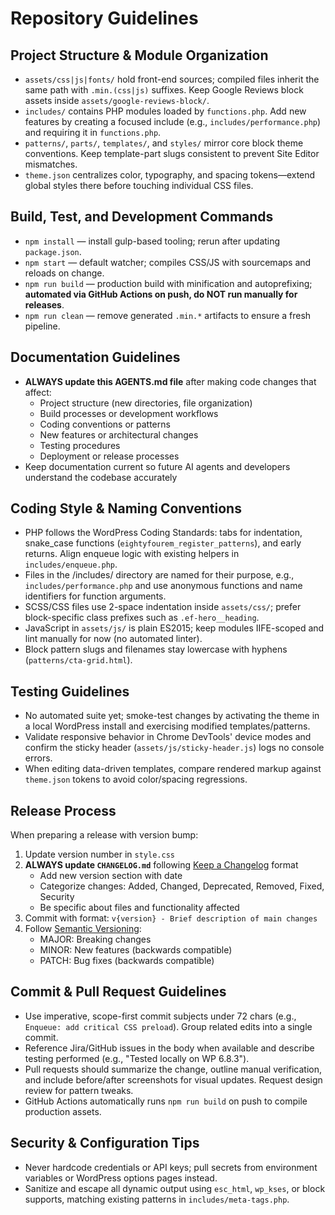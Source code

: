 # Repository Guidelines

## Project Structure & Module Organization
- `assets/css|js|fonts/` hold front-end sources; compiled files inherit the same path with `.min.(css|js)` suffixes. Keep Google Reviews block assets inside `assets/google-reviews-block/`.
- `includes/` contains PHP modules loaded by `functions.php`. Add new features by creating a focused include (e.g., `includes/performance.php`) and requiring it in `functions.php`.
- `patterns/`, `parts/`, `templates/`, and `styles/` mirror core block theme conventions. Keep template-part slugs consistent to prevent Site Editor mismatches.
- `theme.json` centralizes color, typography, and spacing tokens—extend global styles there before touching individual CSS files.

## Build, Test, and Development Commands
- `npm install` — install gulp-based tooling; rerun after updating `package.json`.
- `npm start` — default watcher; compiles CSS/JS with sourcemaps and reloads on change.
- `npm run build` — production build with minification and autoprefixing; **automated via GitHub Actions on push, do NOT run manually for releases**.
- `npm run clean` — remove generated `.min.*` artifacts to ensure a fresh pipeline.

## Documentation Guidelines
- **ALWAYS update this AGENTS.md file** after making code changes that affect:
  - Project structure (new directories, file organization)
  - Build processes or development workflows
  - Coding conventions or patterns
  - New features or architectural changes
  - Testing procedures
  - Deployment or release processes
- Keep documentation current so future AI agents and developers understand the codebase accurately

## Coding Style & Naming Conventions
- PHP follows the WordPress Coding Standards: tabs for indentation, snake_case functions (`eightyfourem_register_patterns`), and early returns. Align enqueue logic with existing helpers in `includes/enqueue.php`.
- Files in the /includes/ directory are named for their purpose, e.g., `includes/performance.php` and use anonymous functions and name identifiers for function arguments.
- SCSS/CSS files use 2-space indentation inside `assets/css/`; prefer block-specific class prefixes such as `.ef-hero__heading`.
- JavaScript in `assets/js/` is plain ES2015; keep modules IIFE-scoped and lint manually for now (no automated linter).
- Block pattern slugs and filenames stay lowercase with hyphens (`patterns/cta-grid.html`).

## Testing Guidelines
- No automated suite yet; smoke-test changes by activating the theme in a local WordPress install and exercising modified templates/patterns.
- Validate responsive behavior in Chrome DevTools' device modes and confirm the sticky header (`assets/js/sticky-header.js`) logs no console errors.
- When editing data-driven templates, compare rendered markup against `theme.json` tokens to avoid color/spacing regressions.

## Release Process
When preparing a release with version bump:
1. Update version number in `style.css`
2. **ALWAYS update `CHANGELOG.md`** following [Keep a Changelog](https://keepachangelog.com/en/1.0.0/) format
   - Add new version section with date
   - Categorize changes: Added, Changed, Deprecated, Removed, Fixed, Security
   - Be specific about files and functionality affected
3. Commit with format: `v{version} - Brief description of main changes`
4. Follow [Semantic Versioning](https://semver.org/spec/v2.0.0.html):
   - MAJOR: Breaking changes
   - MINOR: New features (backwards compatible)
   - PATCH: Bug fixes (backwards compatible)

## Commit & Pull Request Guidelines
- Use imperative, scope-first commit subjects under 72 chars (e.g., `Enqueue: add critical CSS preload`). Group related edits into a single commit.
- Reference Jira/GitHub issues in the body when available and describe testing performed (e.g., "Tested locally on WP 6.8.3").
- Pull requests should summarize the change, outline manual verification, and include before/after screenshots for visual updates. Request design review for pattern tweaks.
- GitHub Actions automatically runs `npm run build` on push to compile production assets.

## Security & Configuration Tips
- Never hardcode credentials or API keys; pull secrets from environment variables or WordPress options pages instead.
- Sanitize and escape all dynamic output using `esc_html`, `wp_kses`, or block supports, matching existing patterns in `includes/meta-tags.php`.
